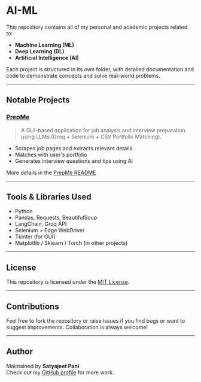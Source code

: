 # AI-ML

This repository contains all of my personal and academic projects related to:

- **Machine Learning (ML)**
- **Deep Learning (DL)**
- **Artificial Intelligence (AI)**

Each project is structured in its own folder, with detailed documentation and code to demonstrate concepts and solve real-world problems.

---
## Notable Projects

### [PrepMe](./PrepMe)
> A GUI-based application for job analysis and interview preparation using LLMs (Groq + Selenium + CSV Portfolio Matching).

- Scrapes job pages and extracts relevant details
- Matches with user's portfolio
- Generates interview questions and tips using AI

More details in the [PrepMe README](./PrepMe/PrepMe.md)

---

## Tools & Libraries Used

- Python
- Pandas, Requests, BeautifulSoup
- LangChain, Groq API
- Selenium + Edge WebDriver
- Tkinter (for GUI)
- Matplotlib / Sklearn / Torch (in other projects)

---

## License

This repository is licensed under the [MIT License](LICENSE).

---

## Contributions

Feel free to fork the repository or raise issues if you find bugs or want to suggest improvements. Collaboration is always welcome!

---

## Author

Maintained by **Satyajeet Pani**  
Check out my [GitHub profile](https://github.com/Satyajeet-Pani) for more work.
